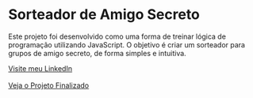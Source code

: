 <!DOCTYPE html>
<html lang="pt-BR">
<head>
  <meta charset="UTF-8">
  <meta name="viewport" content="width=device-width, initial-scale=1.0">
  
</head>
<body>

  <div class="container">
    <h1>Sorteador de Amigo Secreto</h1>
    <p>Este projeto foi desenvolvido como uma forma de treinar lógica de programação utilizando JavaScript. O objetivo é criar um sorteador para grupos de amigo secreto, de forma simples e intuitiva.</p>
    
  <div class="links">
      <a href="https://www.linkedin.com/in/marcos-lugui-belmonte-b7ba5026a/" class="btn" target="_blank">Visite meu LinkedIn</a>
      <br><br>
      <a href="https://sorteador-amigo-secreto-wheat.vercel.app/#" class="btn" target="_blank">Veja o Projeto Finalizado</a>
    </div>
  </div>

</body>
</html>
